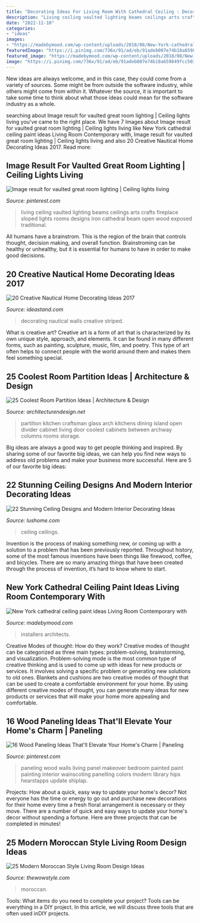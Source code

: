 ```yaml
---
title: "Decorating Ideas For Living Room With Cathedral Ceiling : Decorating Nautical Walls Creative Striped"
description: "Living ceiling vaulted lighting beams ceilings arts crafts fireplace sloped lights rooms designs iron cathedral beam open wood exposed traditional"
date: "2022-11-10"
categories:
- "ideas"
images:
- "https://madebymood.com/wp-content/uploads/2018/08/New-York-cathedral-ceiling-paint-ideas-Living-Room-Contemporary-with-window-treatment-professionals-high-windows-600x903.jpg"
featuredImage: "https://i.pinimg.com/736x/91/ad/eb/91adeb007e74b18a659849fcc5033c86.jpg"
featured_image: "https://madebymood.com/wp-content/uploads/2018/08/New-York-cathedral-ceiling-paint-ideas-Living-Room-Contemporary-with-window-treatment-professionals-high-windows-600x903.jpg"
image: "https://i.pinimg.com/736x/91/ad/eb/91adeb007e74b18a659849fcc5033c86.jpg"
---
```



New ideas are always welcome, and in this case, they could come from a variety of sources. Some might be from outside the software industry, while others might come from within it. Whatever the source, it is important to take some time to think about what those ideas could mean for the software industry as a whole.

	

		
searching about Image result for vaulted great room lighting | Ceiling lights living you've came to the right place. We have 7 Images about Image result for vaulted great room lighting | Ceiling lights living like New York cathedral ceiling paint ideas Living Room Contemporary with, Image result for vaulted great room lighting | Ceiling lights living and also 20 Creative Nautical Home Decorating Ideas 2017. Read more:
		
    
## Image Result For Vaulted Great Room Lighting | Ceiling Lights Living

<img loading=lazy src="https://i.pinimg.com/736x/91/ad/eb/91adeb007e74b18a659849fcc5033c86.jpg" onerror="this.onerror=null;this.src='https://tse1.mm.bing.net/th?id=OIP.FRMHcB7SxltlSWqW0qhUMAHaJ4&amp;pid=15.1';" alt="Image result for vaulted great room lighting | Ceiling lights living">

_Source: pinterest.com_

>living ceiling vaulted lighting beams ceilings arts crafts fireplace sloped lights rooms designs iron cathedral beam open wood exposed traditional. 

	

All humans have a brainstrom. This is the region of the brain that controls thought, decision making, and overall function. Brainstroming can be healthy or unhealthy, but it is essential for humans to have in order to make good decisions.

    
## 20 Creative Nautical Home Decorating Ideas 2017

<img loading=lazy src="https://ideastand.com/wp-content/uploads/2014/10/nautical-home-decorating-ideas/17-striped-walls.jpg" onerror="this.onerror=null;this.src='https://tse4.mm.bing.net/th?id=OIP.Fjj6hJK9z2WwNBK1MxgvLgHaLZ&amp;pid=15.1';" alt="20 Creative Nautical Home Decorating Ideas 2017">

_Source: ideastand.com_

>decorating nautical walls creative striped. 

	

What is creative art?
Creative art is a form of art that is characterized by its own unique style, approach, and elements. It can be found in many different forms, such as painting, sculpture, music, film, and poetry. This type of art often helps to connect people with the world around them and makes them feel something special.

    
## 25 Coolest Room Partition Ideas | Architecture &amp; Design

<img loading=lazy src="http://cdn.architecturendesign.net/wp-content/uploads/2014/08/1446.jpg" onerror="this.onerror=null;this.src='https://tse1.mm.bing.net/th?id=OIP.6iDV5z49ztLLQfWfhoEl0AHaJV&amp;pid=15.1';" alt="25 Coolest Room Partition Ideas | Architecture &amp; Design">

_Source: architecturendesign.net_

>partition kitchen craftsman glass arch kitchens dining island open divider cabinet living door coolest cabinets between archway columns rooms storage. 

	

Big ideas are always a good way to get people thinking and inspired. By sharing some of our favorite big ideas, we can help you find new ways to address old problems and make your business more successful. Here are 5 of our favorite big ideas: 

    
## 22 Stunning Ceiling Designs And Modern Interior Decorating Ideas

<img loading=lazy src="https://www.lushome.com/wp-content/uploads/2015/03/modern-ceiling-designs-home-interiors-8.jpg" onerror="this.onerror=null;this.src='https://tse4.mm.bing.net/th?id=OIP.-nw0G4oHIxFATibVGqYTTwAAAA&amp;pid=15.1';" alt="22 Stunning Ceiling Designs and Modern Interior Decorating Ideas">

_Source: lushome.com_

>ceiling ceilings. 

	

Invention is the process of making something new, or coming up with a solution to a problem that has been previously reported. Throughout history, some of the most famous inventions have been things like firewood, coffee, and bicycles. There are so many amazing things that have been created through the process of invention, it’s hard to know where to start.

    
## New York Cathedral Ceiling Paint Ideas Living Room Contemporary With

<img loading=lazy src="https://madebymood.com/wp-content/uploads/2018/08/New-York-cathedral-ceiling-paint-ideas-Living-Room-Contemporary-with-window-treatment-professionals-high-windows-600x903.jpg" onerror="this.onerror=null;this.src='https://tse2.mm.bing.net/th?id=OIP.u5rh-irFE4FPRanQkj_KbQHaLJ&amp;pid=15.1';" alt="New York cathedral ceiling paint ideas Living Room Contemporary with">

_Source: madebymood.com_

>installers architects. 

	

Creative Modes of thought: How do they work?
Creative modes of thought can be categorized as three main types: problem-solving, brainstorming, and visualization. Problem-solving mode is the most common type of creative thinking and is used to come up with ideas for new products or services. It involves solving a specific problem or generating new solutions to old ones.
Blankets and cushions are two creative modes of thought that can be used to create a comfortable environment for your home. By using different creative modes of thought, you can generate many ideas for new products or services that will make your home more appealing and comfortable.

    
## 16 Wood Paneling Ideas That&#039;ll Elevate Your Home&#039;s Charm | Paneling

<img loading=lazy src="https://i.pinimg.com/736x/b7/84/32/b7843273c1ecae0f1c18c9a298172b50.jpg" onerror="this.onerror=null;this.src='https://tse3.mm.bing.net/th?id=OIP.RHQnLMH-vkkDcvVUZJJ1TgHaLD&amp;pid=15.1';" alt="16 Wood Paneling Ideas That&#039;ll Elevate Your Home&#039;s Charm | Paneling">

_Source: pinterest.com_

>paneling wood walls living panel makeover bedroom painted paint painting interior wainscoting panelling colors modern library hips hearstapps update shiplap. 

	

Projects: How about a quick, easy way to update your home's decor?
Not everyone has the time or energy to go out and purchase new decorations for their home every time a fresh floral arrangement is necessary or they move. There are a number of quick and easy ways to update your home's decor without spending a fortune. Here are three projects that can be completed in minutes!

    
## 25 Modern Moroccan Style Living Room Design Ideas

<img loading=lazy src="https://www.thewowstyle.com/wp-content/uploads/2014/12/Modern-Moroccan-Style-Living-Room-Design-Ideas-1.1.jpg" onerror="this.onerror=null;this.src='https://tse4.mm.bing.net/th?id=OIP.eQZQJIjnj7BWrjP17k5WkAHaLr&amp;pid=15.1';" alt="25 Modern Moroccan Style Living Room Design Ideas">

_Source: thewowstyle.com_

>moroccan. 

	

Tools: What items do you need to complete your project?
Tools can be everything in a DIY project. In this article, we will discuss three tools that are often used inDIY projects.

